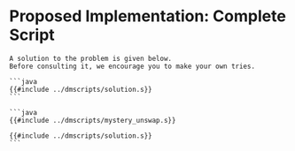 # Proposed Implementation: Complete Script

```admonish warning
A solution to the problem is given below.
Before consulting it, we encourage you to make your own tries.
```

~~~admonish example title="Solution" collapsible=true
```java
{{#include ../dmscripts/solution.s}}
```
~~~

~~~admonish example title="Solution including `mystery_unswap`" collapsible=true
```java
{{#include ../dmscripts/mystery_unswap.s}}

{{#include ../dmscripts/solution.s}}
```
~~~
